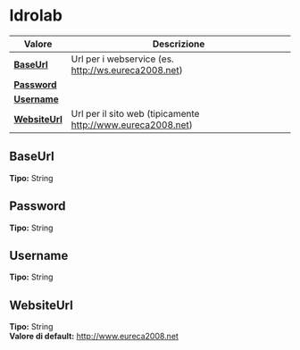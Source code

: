 # Idrolab
| Valore| Descrizione |
| --- | --- |
| **[BaseUrl](#baseurl)** | Url per i webservice (es. http://ws.eureca2008.net) |
| **[Password](#password)** |  |
| **[Username](#username)** |  |
| **[WebsiteUrl](#websiteurl)** | Url per il sito web (tipicamente http://www.eureca2008.net) |

BaseUrl 
-----
**Tipo:** String	 

Password 
-----
**Tipo:** String	 

Username 
-----
**Tipo:** String	 

WebsiteUrl 
-----
**Tipo:** String	 
**Valore di default:** http://www.eureca2008.net

